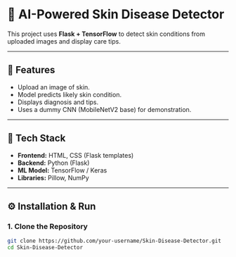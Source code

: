 # 🧠 AI-Powered Skin Disease Detector

This project uses **Flask + TensorFlow** to detect skin conditions from uploaded images and display care tips.

---

## 🚀 Features
- Upload an image of skin.
- Model predicts likely skin condition.
- Displays diagnosis and tips.
- Uses a dummy CNN (MobileNetV2 base) for demonstration.

---

## 🧩 Tech Stack
- **Frontend:** HTML, CSS (Flask templates)
- **Backend:** Python (Flask)
- **ML Model:** TensorFlow / Keras
- **Libraries:** Pillow, NumPy

---

## ⚙️ Installation & Run

### 1. Clone the Repository
```bash
git clone https://github.com/your-username/Skin-Disease-Detector.git
cd Skin-Disease-Detector
